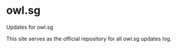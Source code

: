 # owl.sg
Updates for owl.sg

This site serves as the official repository for all owl.sg updates log.
